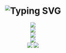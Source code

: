 <h1 align="center">
  <a>
    <img src="https://readme-typing-svg.herokuapp.com?font=Fira+Code&size=25&pause=1000&center=true&vCenter=true&width=435&separator=%3C&lines=std%3A%3Aprintln(%22Hello+World%22);+%3C%E6%AC%A2%E8%BF%8E%E6%9D%A5%E5%88%B0xwysyy%E4%B8%BB%E9%A1%B5!" alt="Typing SVG" /></a>
  </a>
</h1>
<div align="center">
  <img src="https://skillicons.dev/icons?i=c,cpp,py,vite,vue,html,css,js,docker,go,mysql,nginx,tailwind,github,latex,md,sublime,vscode&perline=9">
</div>
<div align="center">
    <img  src="https://github-readme-stats-git-masterrstaa-rickstaa.vercel.app/api/top-langs/?username=xwysyy&hide_title=true&hide_border=true&layout=compact&langs_count=6&text_color=000&icon_color=fff&bg_color=0,52fa5a,4dfcff,c64dff&theme=graywhite" />
</div>
<div align="center">
    <img src="https://badges.toozhao.com/badges/01J7BP7M40AD2F1DAR70H41QE0/blue.svg" />
</div>
<div align="center">
    <img  src="https://codeforces-readme-api.xwysyy.cn/api/card?username=xwysyy" /><br>
    <img  src="https://codeforces-readme-api.xwysyy.cn/api/badge?username=kmsgk" />
    <img  src="https://codeforces-readme-api.xwysyy.cn/api/badge?username=xwysyy" />
</div>
